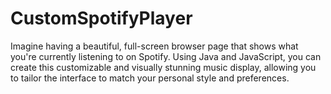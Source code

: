 # CustomSpotifyPlayer
Imagine having a beautiful, full-screen browser page that shows what you're currently listening to on Spotify. Using Java and JavaScript, you can create this customizable and visually stunning music display, allowing you to tailor the interface to match your personal style and preferences.
